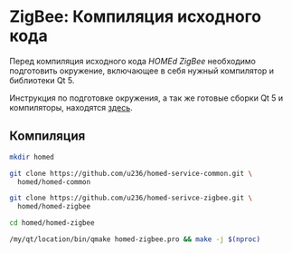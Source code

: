 # ZigBee: Компиляция исходного кода

Перед компиляция исходного кода _HOMEd ZigBee_ необходимо подготовить окружение, включающее в себя нужный компилятор и библиотеки Qt 5.

Инструкция по подготовке окружения, а так же готовые сборки Qt 5 и компиляторы, находятся [здесь](/common/build/).

## Компиляция

```sh
mkdir homed
```

```sh
git clone https://github.com/u236/homed-service-common.git \
  homed/homed-common
```

```sh
git clone https://github.com/u236/homed-serivce-zigbee.git \
  homed/homed-zigbee
```

```sh
cd homed/homed-zigbee
```

```sh
/my/qt/location/bin/qmake homed-zigbee.pro && make -j $(nproc)
```
